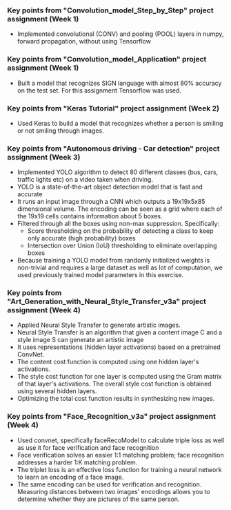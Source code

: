 ### Key points from "Convolution_model_Step_by_Step" project assignment (Week 1)

- Implemented convolutional (CONV) and pooling (POOL) layers in numpy, forward propagation, without using Tensorflow

### Key points from "Convolution_model_Application" project assignment (Week 1)
- Built a model that recognizes SIGN language with almost 80% accuracy on the test set. For this assignment Tensorflow was used.


### Key points from "Keras Tutorial" project assignment (Week 2)
- Used Keras to build a model that recognizes whether a person is smiling or not smiling through images.

### Key points from "Autonomous driving - Car detection" project assignment (Week 3)
- Implemented YOLO algorithm to detect 80 different classes (bus, cars, traffic lights etc) on a video taken when driving.
- YOLO is a state-of-the-art object detection model that is fast and accurate
- It runs an input image through a CNN which outputs a 19x19x5x85 dimensional volume.
The encoding can be seen as a grid where each of the 19x19 cells contains information about 5 boxes.
- Filtered through all the boxes using non-max suppression. Specifically:
	- Score thresholding on the probability of detecting a class to keep only accurate (high probability) boxes
	- Intersection over Union (IoU) thresholding to eliminate overlapping boxes
- Because training a YOLO model from randomly initialized weights is non-trivial and requires a large dataset as well as lot of computation, we used previously trained model parameters in this exercise.


### Key points from "Art_Generation_with_Neural_Style_Transfer_v3a" project assignment (Week 4)
- Applied Neural Style Transfer to generate artistic images.
- Neural Style Transfer is an algorithm that given a content image C and a style image S can generate an artistic image
- It uses representations (hidden layer activations) based on a pretrained ConvNet.
- The content cost function is computed using one hidden layer's activations.
- The style cost function for one layer is computed using the Gram matrix of that layer's activations. The overall style cost function is obtained using several hidden layers.
- Optimizing the total cost function results in synthesizing new images.


### Key points from "Face_Recognition_v3a" project assignment (Week 4)
- Used convnet, specifically faceRecoModel to calculate triple loss as well as use it for face verification and face recognition
- Face verification solves an easier 1:1 matching problem; face recognition addresses a harder 1:K matching problem.
- The triplet loss is an effective loss function for training a neural network to learn an encoding of a face image.
- The same encoding can be used for verification and recognition. Measuring distances between two images' encodings allows you to determine whether they are pictures of the same person.
